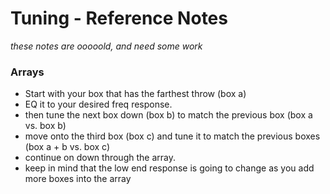 # Tuning - Reference Notes

*these notes are ooooold, and need some work*

### Arrays
* Start with your box that has the farthest throw (box a)
* EQ it to your desired freq response.
* then tune the next box down (box b) to match the previous box (box a vs. box b)
* move onto the third box (box c) and tune it to match the previous boxes (box a + b vs. box c)
* continue on down through the array.
* keep in mind that the low end response is going to change as you add more boxes into the array
